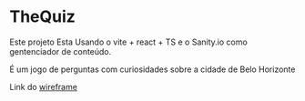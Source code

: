 # TheQuiz

Este projeto Esta Usando o vite + react + TS e o Sanity.io como gentenciador de conteúdo.

É um jogo de perguntas com curiosidades sobre a cidade de Belo Horizonte

Link do [wireframe](https://www.figma.com/community/file/1256292144415818101/TheQuiz)
